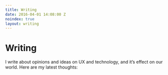 ```yaml
---
title: Writing
date: 2016-04-01 14:08:00 Z
noindex: true
layout: writing
---
```


# Writing

I write about opinions and ideas on UX and technology, and it’s effect on our world. Here are my latest thoughts:

